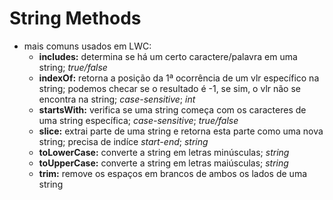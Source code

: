# String Methods
- mais comuns usados em LWC:
  - **includes:** determina se há um certo caractere/palavra em uma string; *true/false*
  - **indexOf:** retorna a posição da 1ª ocorrência de um vlr específico na string; podemos checar se o resultado é -1, se sim, o vlr não se encontra na string; *case-sensitive*; *int*
  - **startsWith:** verifica se uma string começa com os caracteres de uma string específica; *case-sensitive*; *true/false*
  - **slice:** extrai parte de uma string e retorna esta parte como uma nova string; precisa de indíce *start-end*; *string*
  - **toLowerCase:** converte a string em letras minúsculas; *string*
  - **toUpperCase:** converte a string em letras maiúsculas; *string*
  - **trim:** remove os espaços em brancos de ambos os lados de uma string
